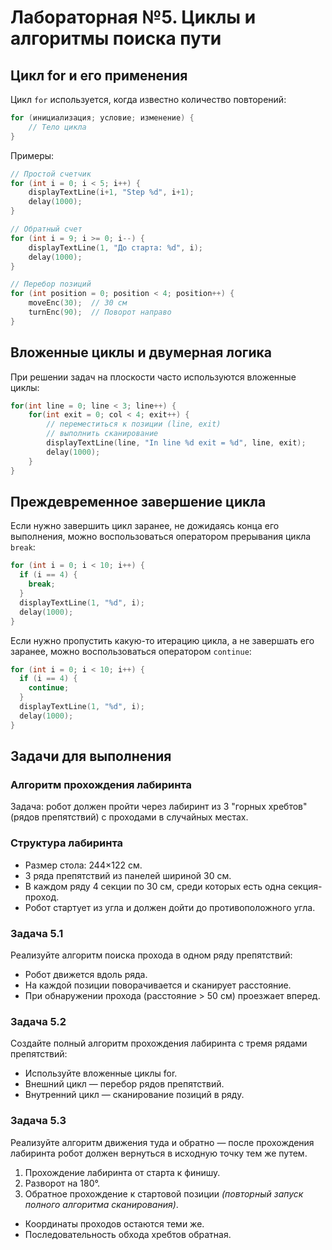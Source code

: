 # Лабораторная №5. Циклы и алгоритмы поиска пути

## Цикл for и его применения

Цикл `for` используется, когда известно количество повторений:

```c
for (инициализация; условие; изменение) {
    // Тело цикла
}
```

Примеры:
```c
// Простой счетчик
for (int i = 0; i < 5; i++) {
    displayTextLine(i+1, "Step %d", i+1);
    delay(1000);
}

// Обратный счет
for (int i = 9; i >= 0; i--) {
    displayTextLine(1, "До старта: %d", i);
    delay(1000);
}

// Перебор позиций
for (int position = 0; position < 4; position++) {
    moveEnc(30);  // 30 см
    turnEnc(90);  // Поворот направо
}
```

## Вложенные циклы и двумерная логика

При решении задач на плоскости часто используются вложенные циклы:

```c
for(int line = 0; line < 3; line++) {
    for(int exit = 0; col < 4; exit++) {
        // переместиться к позиции (line, exit)
        // выполнить сканирование
        displayTextLine(line, "In line %d exit = %d", line, exit);
        delay(1000);
    }
}
```

## Преждевременное завершение цикла

Если нужно завершить цикл заранее, не дожидаясь конца его выполнения, можно воспользоваться оператором прерывания цикла `break`:

```c
for (int i = 0; i < 10; i++) {
  if (i == 4) {
    break;
  }
  displayTextLine(1, "%d", i);
  delay(1000);
}
```

Если нужно пропустить какую-то итерацию цикла, а не завершать его заранее, можно воспользоваться оператором `continue`:

```c
for (int i = 0; i < 10; i++) {
  if (i == 4) {
    continue;
  }
  displayTextLine(1, "%d", i);
  delay(1000);
}
```

## Задачи для выполнения

### Алгоритм прохождения лабиринта

Задача: робот должен пройти через лабиринт из 3 "горных хребтов" (рядов препятствий) с проходами в случайных местах.

### Структура лабиринта
- Размер стола: 244×122 см.
- 3 ряда препятствий из панелей шириной 30 см.
- В каждом ряду 4 секции по 30 см, среди которых есть одна секция-проход.
- Робот стартует из угла и должен дойти до противоположного угла.

### Задача 5.1

Реализуйте алгоритм поиска прохода в одном ряду препятствий:
- Робот движется вдоль ряда.
- На каждой позиции поворачивается и сканирует расстояние.
- При обнаружении прохода (расстояние > 50 см) проезжает вперед.

### Задача 5.2

Создайте полный алгоритм прохождения лабиринта с тремя рядами препятствий:
- Используйте вложенные циклы for.
- Внешний цикл — перебор рядов препятствий.
- Внутренний цикл — сканирование позиций в ряду.

### Задача 5.3

Реализуйте алгоритм движения туда и обратно — после прохождения лабиринта робот должен вернуться в исходную точку тем же путем.

1. Прохождение лабиринта от старта к финишу.
2. Разворот на 180°.
3. Обратное прохождение к стартовой позиции *(повторный запуск полного алгоритма сканирования)*.
- Координаты проходов остаются теми же.
- Последовательность обхода хребтов обратная.
